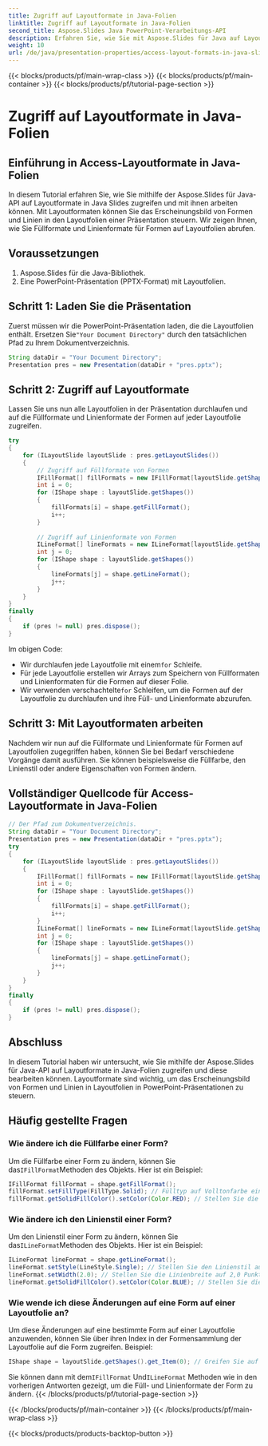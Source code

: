 ```yaml
---
title: Zugriff auf Layoutformate in Java-Folien
linktitle: Zugriff auf Layoutformate in Java-Folien
second_title: Aspose.Slides Java PowerPoint-Verarbeitungs-API
description: Erfahren Sie, wie Sie mit Aspose.Slides für Java auf Layoutformate in Java Slides zugreifen und diese bearbeiten. Passen Sie Formen und Linienstile in PowerPoint-Präsentationen mühelos an.
weight: 10
url: /de/java/presentation-properties/access-layout-formats-in-java-slides/
---
```


{{< blocks/products/pf/main-wrap-class >}}
{{< blocks/products/pf/main-container >}}
{{< blocks/products/pf/tutorial-page-section >}}

# Zugriff auf Layoutformate in Java-Folien


## Einführung in Access-Layoutformate in Java-Folien

In diesem Tutorial erfahren Sie, wie Sie mithilfe der Aspose.Slides für Java-API auf Layoutformate in Java Slides zugreifen und mit ihnen arbeiten können. Mit Layoutformaten können Sie das Erscheinungsbild von Formen und Linien in den Layoutfolien einer Präsentation steuern. Wir zeigen Ihnen, wie Sie Füllformate und Linienformate für Formen auf Layoutfolien abrufen.

## Voraussetzungen

1. Aspose.Slides für die Java-Bibliothek.
2. Eine PowerPoint-Präsentation (PPTX-Format) mit Layoutfolien.

## Schritt 1: Laden Sie die Präsentation

 Zuerst müssen wir die PowerPoint-Präsentation laden, die die Layoutfolien enthält. Ersetzen Sie`"Your Document Directory"` durch den tatsächlichen Pfad zu Ihrem Dokumentverzeichnis.

```java
String dataDir = "Your Document Directory";
Presentation pres = new Presentation(dataDir + "pres.pptx");
```

## Schritt 2: Zugriff auf Layoutformate

Lassen Sie uns nun alle Layoutfolien in der Präsentation durchlaufen und auf die Füllformate und Linienformate der Formen auf jeder Layoutfolie zugreifen.

```java
try
{
    for (ILayoutSlide layoutSlide : pres.getLayoutSlides())
    {
        // Zugriff auf Füllformate von Formen
        IFillFormat[] fillFormats = new IFillFormat[layoutSlide.getShapes().size()];
        int i = 0;
        for (IShape shape : layoutSlide.getShapes())
        {
            fillFormats[i] = shape.getFillFormat();
            i++;
        }
        
        // Zugriff auf Linienformate von Formen
        ILineFormat[] lineFormats = new ILineFormat[layoutSlide.getShapes().size()];
        int j = 0;
        for (IShape shape : layoutSlide.getShapes())
        {
            lineFormats[j] = shape.getLineFormat();
            j++;
        }
    }
}
finally
{
    if (pres != null) pres.dispose();
}
```

Im obigen Code:

- Wir durchlaufen jede Layoutfolie mit einem`for` Schleife.
- Für jede Layoutfolie erstellen wir Arrays zum Speichern von Füllformaten und Linienformaten für die Formen auf dieser Folie.
-  Wir verwenden verschachtelte`for` Schleifen, um die Formen auf der Layoutfolie zu durchlaufen und ihre Füll- und Linienformate abzurufen.

## Schritt 3: Mit Layoutformaten arbeiten

Nachdem wir nun auf die Füllformate und Linienformate für Formen auf Layoutfolien zugegriffen haben, können Sie bei Bedarf verschiedene Vorgänge damit ausführen. Sie können beispielsweise die Füllfarbe, den Linienstil oder andere Eigenschaften von Formen ändern.

## Vollständiger Quellcode für Access-Layoutformate in Java-Folien

```java
// Der Pfad zum Dokumentverzeichnis.
String dataDir = "Your Document Directory";
Presentation pres = new Presentation(dataDir + "pres.pptx");
try
{
	for (ILayoutSlide layoutSlide : pres.getLayoutSlides())
	{
		IFillFormat[] fillFormats = new IFillFormat[layoutSlide.getShapes().size()];
		int i = 0;
		for (IShape shape : layoutSlide.getShapes())
		{
			fillFormats[i] = shape.getFillFormat();
			i++;
		}
		ILineFormat[] lineFormats = new ILineFormat[layoutSlide.getShapes().size()];
		int j = 0;
		for (IShape shape : layoutSlide.getShapes())
		{
			lineFormats[j] = shape.getLineFormat();
			j++;
		}
	}
}
finally
{
	if (pres != null) pres.dispose();
}
```

## Abschluss

In diesem Tutorial haben wir untersucht, wie Sie mithilfe der Aspose.Slides für Java-API auf Layoutformate in Java-Folien zugreifen und diese bearbeiten können. Layoutformate sind wichtig, um das Erscheinungsbild von Formen und Linien in Layoutfolien in PowerPoint-Präsentationen zu steuern.

## Häufig gestellte Fragen

### Wie ändere ich die Füllfarbe einer Form?

 Um die Füllfarbe einer Form zu ändern, können Sie das`IFillFormat`Methoden des Objekts. Hier ist ein Beispiel:

```java
IFillFormat fillFormat = shape.getFillFormat();
fillFormat.setFillType(FillType.Solid); // Fülltyp auf Volltonfarbe einstellen
fillFormat.getSolidFillColor().setColor(Color.RED); // Stellen Sie die Füllfarbe auf Rot ein
```

### Wie ändere ich den Linienstil einer Form?

 Um den Linienstil einer Form zu ändern, können Sie das`ILineFormat`Methoden des Objekts. Hier ist ein Beispiel:

```java
ILineFormat lineFormat = shape.getLineFormat();
lineFormat.setStyle(LineStyle.Single); // Stellen Sie den Linienstil auf „Einzeln“ ein.
lineFormat.setWidth(2.0); // Stellen Sie die Linienbreite auf 2,0 Punkte ein.
lineFormat.getSolidFillColor().setColor(Color.BLUE); // Stellen Sie die Linienfarbe auf Blau ein
```

### Wie wende ich diese Änderungen auf eine Form auf einer Layoutfolie an?

Um diese Änderungen auf eine bestimmte Form auf einer Layoutfolie anzuwenden, können Sie über ihren Index in der Formensammlung der Layoutfolie auf die Form zugreifen. Beispiel:

```java
IShape shape = layoutSlide.getShapes().get_Item(0); // Greifen Sie auf die erste Form auf der Layoutfolie zu
```

 Sie können dann mit dem`IFillFormat` Und`ILineFormat` Methoden wie in den vorherigen Antworten gezeigt, um die Füll- und Linienformate der Form zu ändern.
{{< /blocks/products/pf/tutorial-page-section >}}

{{< /blocks/products/pf/main-container >}}
{{< /blocks/products/pf/main-wrap-class >}}

{{< blocks/products/products-backtop-button >}}
